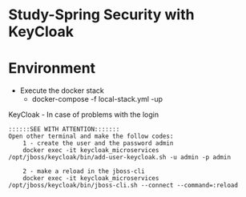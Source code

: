 # Study-Spring Security with KeyCloak

# Environment
  - Execute the docker stack 
    - docker-compose -f local-stack.yml -up

  KeyCloak
	- In case of problems with the login
	
	::::::SEE WITH ATTENTION:::::::
	Open other terminal and make the follow codes:
		1 - create the user and the password admin 
		docker exec -it keycloak_microservices /opt/jboss/keycloak/bin/add-user-keycloak.sh -u admin -p admin
		
		2 - make a reload in the jboss-cli
		docker exec -it keycloak_microservices /opt/jboss/keycloak/bin/jboss-cli.sh --connect --command=:reload
	
	
	



